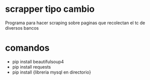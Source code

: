 # scrapper tipo cambio

Programa para hacer scraping sobre paginas que recolectan el tc de diversos bancos

# comandos 
* pip install beautifulsoup4
* pip install requests
* pip install {libreria mysql en directorio}